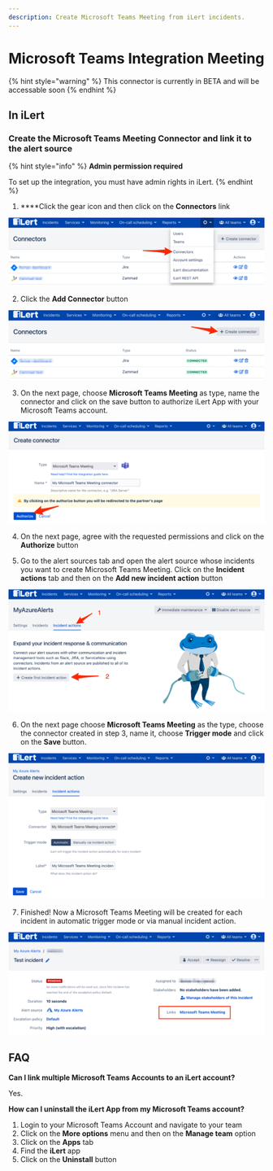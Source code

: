 ```yaml
---
description: Create Microsoft Teams Meeting from iLert incidents.
---
```


# Microsoft Teams Integration Meeting

{% hint style="warning" %}
This connector is currently in BETA and will be accessable soon
{% endhint %}

## In iLert <a id="create-alarm-source"></a>

### Create the Microsoft Teams Meeting Connector and link it to the alert source

{% hint style="info" %}
**Admin permission required**

To set up the integration, you must have admin rights in iLert.
{% endhint %}

1. ****Click the gear icon and then click on the **Connectors** link

![](../../.gitbook/assets/screenshot_16_03_21__15_46.png)

2. Click the **Add Connector** button

![](../../.gitbook/assets/screenshot_16_03_21__15_48.png)

3. On the next page, choose **Microsoft Teams Meeting** as type, name the connector and click on the save button to authorize iLert App with your Microsoft Teams account.

![](../../.gitbook/assets/ilert%20%2845%29.png)

4. On the next page, agree with the requested permissions and click on the **Authorize** button

5. Go to the alert sources tab and open the alert source whose incidents you want to create Microsoft Teams Meeting. Click on the **Incident actions** tab and then on the **Add new incident action** button

![](../../.gitbook/assets/screenshot_16_03_21__16_04.png)

6. On the next page choose **Microsoft Teams Meeting** as the type, choose the connector created in step 3, name it, choose **Trigger mode** and click on the **Save** button.

![](../../.gitbook/assets/ilert%20%2837%29.png)

7. Finished! Now a Microsoft Teams Meeting will be created  for each incident in automatic trigger mode or via manual incident action.

![](../../.gitbook/assets/ilert%20%2840%29.png)

## FAQ <a id="faq"></a>

**Can I link multiple Microsoft Teams Accounts to an iLert account?**

Yes.

**How can I uninstall the iLert App from my Microsoft Teams account?**

1. Login to your Microsoft Teams Account and navigate to your team 
2. Click on the **More options** menu and then on the **Manage team** option
3. Click on the **Apps** tab
4. Find the **iLert** app
5. Click on the **Uninstall** button

